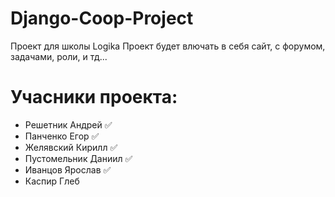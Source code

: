 # Django-Coop-Project
Проект для школы Logika
Проект будет влючать в себя сайт, с форумом, задачами, роли, и тд... 


# Учасники проекта:

- Решетник Андрей ✅
- Панченко Егор ✅
- Желявский Кирилл ✅
- Пустомельник Даниил ✅
- Иванцов Ярослав ✅
- Каспир Глеб 
